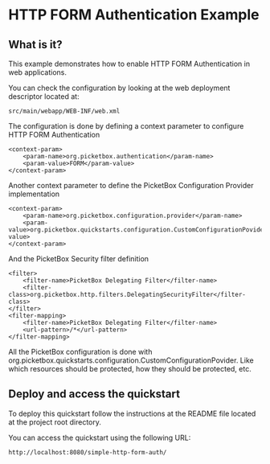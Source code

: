 HTTP FORM Authentication Example
===================

What is it?
-----------

This example demonstrates how to enable HTTP FORM Authentication in web applications.

You can check the configuration by looking at the web deployment descriptor located at:

	src/main/webapp/WEB-INF/web.xml

The configuration is done by defining a context parameter to configure HTTP FORM Authentication

	<context-param>
		<param-name>org.picketbox.authentication</param-name>
		<param-value>FORM</param-value>
	</context-param>
	
Another context parameter to define the PicketBox Configuration Provider implementation

	<context-param>
		<param-name>org.picketbox.configuration.provider</param-name>
		<param-value>org.picketbox.quickstarts.configuration.CustomConfigurationPovider</param-value>
	</context-param>

And the PicketBox Security filter definition

	<filter>
		<filter-name>PicketBox Delegating Filter</filter-name>
		<filter-class>org.picketbox.http.filters.DelegatingSecurityFilter</filter-class>
	</filter>
	<filter-mapping>
		<filter-name>PicketBox Delegating Filter</filter-name>
		<url-pattern>/*</url-pattern>
	</filter-mapping>

All the PicketBox configuration is done with org.picketbox.quickstarts.configuration.CustomConfigurationPovider. Like which resources should be protected, how they should be protected, etc.

Deploy and access the quickstart
-----------

To deploy this quickstart follow the instructions at the README file located at the project root directory.

You can access the quickstart using the following URL:

	http://localhost:8080/simple-http-form-auth/